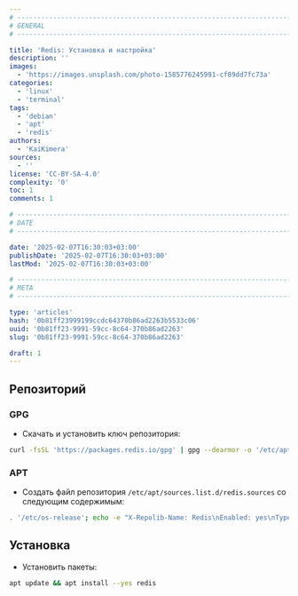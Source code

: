 ```yaml
---
# -------------------------------------------------------------------------------------------------------------------- #
# GENERAL
# -------------------------------------------------------------------------------------------------------------------- #

title: 'Redis: Установка и настройка'
description: ''
images:
  - 'https://images.unsplash.com/photo-1585776245991-cf89dd7fc73a'
categories:
  - 'linux'
  - 'terminal'
tags:
  - 'debian'
  - 'apt'
  - 'redis'
authors:
  - 'KaiKimera'
sources:
  - ''
license: 'CC-BY-SA-4.0'
complexity: '0'
toc: 1
comments: 1

# -------------------------------------------------------------------------------------------------------------------- #
# DATE
# -------------------------------------------------------------------------------------------------------------------- #

date: '2025-02-07T16:30:03+03:00'
publishDate: '2025-02-07T16:30:03+03:00'
lastMod: '2025-02-07T16:30:03+03:00'

# -------------------------------------------------------------------------------------------------------------------- #
# META
# -------------------------------------------------------------------------------------------------------------------- #

type: 'articles'
hash: '0b81ff23999199ccdc64370b86ad2263b5533c06'
uuid: '0b81ff23-9991-59cc-8c64-370b86ad2263'
slug: '0b81ff23-9991-59cc-8c64-370b86ad2263'

draft: 1
---
```




<!--more-->

## Репозиторий

### GPG

- Скачать и установить ключ репозитория:

```bash
curl -fsSL 'https://packages.redis.io/gpg' | gpg --dearmor -o '/etc/apt/keyrings/redis.gpg'
```

### APT

- Создать файл репозитория `/etc/apt/sources.list.d/redis.sources` со следующим содержимым:

```bash
. '/etc/os-release'; echo -e "X-Repolib-Name: Redis\nEnabled: yes\nTypes: deb\nURIs: https://packages.redis.io/deb\n#URIs: https://mirror.yandex.ru/mirrors/packages.redis.io\nSuites: ${VERSION_CODENAME}\nComponents: main\nArchitectures: $( dpkg --print-architecture )\nSigned-By: /etc/apt/keyrings/redis.gpg" | tee '/etc/apt/sources.list.d/redis.sources'
```

## Установка

- Установить пакеты:

```bash
apt update && apt install --yes redis
```
